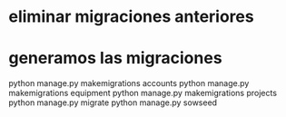# eliminar migraciones anteriores

# generamos las migraciones
python manage.py makemigrations accounts
python manage.py makemigrations equipment
python manage.py makemigrations projects
python manage.py migrate
python manage.py sowseed


